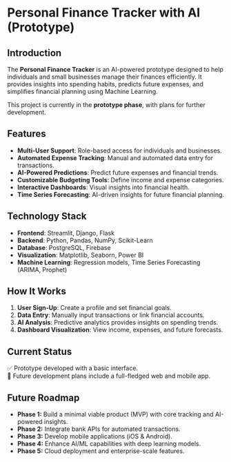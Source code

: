 # Personal Finance Tracker with AI (Prototype)

## Introduction

The **Personal Finance Tracker** is an AI-powered prototype designed to help individuals and small businesses manage their finances efficiently. It provides insights into spending habits, predicts future expenses, and simplifies financial planning using Machine Learning.

This project is currently in the **prototype phase**, with plans for further development.

## Features 

- **Multi-User Support**: Role-based access for individuals and businesses.
- **Automated Expense Tracking**: Manual and automated data entry for transactions.
- **AI-Powered Predictions**: Predict future expenses and financial trends.
- **Customizable Budgeting Tools**: Define income and expense categories.
- **Interactive Dashboards**: Visual insights into financial health.
- **Time Series Forecasting**: AI-driven insights for future financial planning.

## Technology Stack 

- **Frontend**: Streamlit, Django, Flask
- **Backend**: Python, Pandas, NumPy, Scikit-Learn
- **Database**: PostgreSQL, Firebase
- **Visualization**: Matplotlib, Seaborn, Power BI
- **Machine Learning**: Regression models, Time Series Forecasting (ARIMA, Prophet)

## How It Works

1. **User Sign-Up**: Create a profile and set financial goals.
2. **Data Entry**: Manually input transactions or link financial accounts.
3. **AI Analysis**: Predictive analytics provides insights on spending trends.
4. **Dashboard Visualization**: View income, expenses, and future forecasts.


## Current Status

✅ Prototype developed with a basic interface.  
🚀 Future development plans include a full-fledged web and mobile app.  

## Future Roadmap

- **Phase 1:** Build a minimal viable product (MVP) with core tracking and AI-powered insights.
- **Phase 2:** Integrate bank APIs for automated transactions.
- **Phase 3:** Develop mobile applications (iOS & Android).
- **Phase 4:** Enhance AI/ML capabilities with deep learning models.
- **Phase 5:** Cloud deployment and enterprise-scale features.

